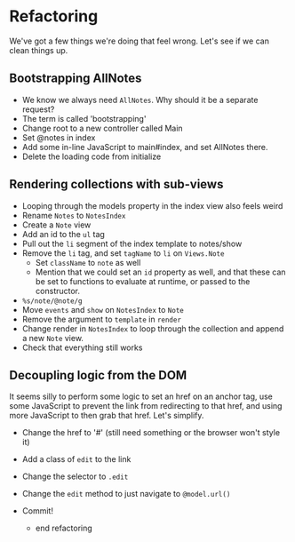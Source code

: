 Refactoring
==

We've got a few things we're doing that feel wrong. Let's see if we can clean
things up.

Bootstrapping AllNotes
--

- We know we always need `AllNotes`. Why should it be a separate request?
- The term is called 'bootstrapping'
- Change root to a new controller called Main
- Set @notes in index
- Add some in-line JavaScript to main#index, and set AllNotes there.
- Delete the loading code from initialize

Rendering collections with sub-views
--

- Looping through the models property in the index view also feels weird
- Rename `Notes` to `NotesIndex`
- Create a `Note` view
- Add an id to the `ul` tag
- Pull out the `li` segment of the index template to notes/show
- Remove the `li` tag, and set `tagName` to `li` on `Views.Note`
  - Set `className` to `note` as well
  - Mention that we could set an `id` property as well, and that these can be
    set to functions to evaluate at runtime, or passed to the constructor.
- `%s/note/@note/g`
- Move `events` and `show` on `NotesIndex` to `Note`
- Remove the argument to `template` in `render`
- Change render in `NotesIndex` to loop through the collection and append a new
  `Note` view.
- Check that everything still works

Decoupling logic from the DOM
--

It seems silly to perform some logic to set an href on an anchor tag, use some
JavaScript to prevent the link from redirecting to that href, and using more
JavaScript to then grab that href. Let's simplify.

- Change the href to '#' (still need something or the browser won't style it)
- Add a class of `edit` to the link
- Change the selector to `.edit`
- Change the `edit` method to just navigate to `@model.url()`

- Commit!
  - end refactoring
